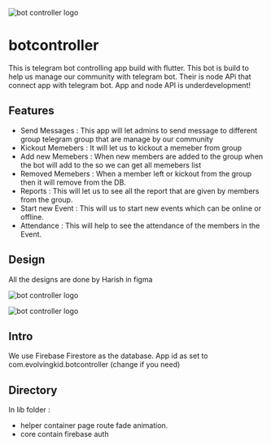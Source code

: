 ![bot controller logo](https://firebasestorage.googleapis.com/v0/b/telegrambot-42384.appspot.com/o/Github%20Images%2Fbot%20logo.png?alt=media&token=4ce92d51-7192-41b6-add4-3bc1b25c742d)

# botcontroller
This is telegram bot controlling app build with flutter. 
This bot is build to help us manage our community with telegram bot.
Their is node APi that connect app with telegram bot.
App and node API is underdevelopment!

## Features
* Send Messages : This app will let admins to send message to different group telegram group that are manage by our community
* Kickout Memebers : It will let us to kickout a memeber from group
* Add new Memebers : When new members are added to the group when the bot will add to the  so we can get all memebers list
* Removed Memebers : When a member left or kickout from the group then it will remove from the DB.
* Reports : This will let us to see all the report that are given by members from the group.
* Start new Event : This will us to start new events which can be online or offline.
* Attendance : This will help to see the attendance of the members in the Event.

## Design

All the designs are done by Harish in figma


![bot controller logo](https://firebasestorage.googleapis.com/v0/b/telegrambot-42384.appspot.com/o/Github%20Images%2Fotp.png?alt=media&token=d26c28ff-0a12-4c48-a8ae-cfbc2f3baff9)

![bot controller logo](https://firebasestorage.googleapis.com/v0/b/telegrambot-42384.appspot.com/o/Github%20Images%2Fsign%20up.png?alt=media&token=623466b8-2eb3-4635-b7e4-bccead15b110)

## Intro
We use Firebase Firestore as the database. 
App id as set to com.evolvingkid.botcontroller (change if you need)

## Directory
In lib folder :
* helper container page route fade animation.
* core contain firebase auth


